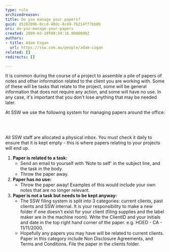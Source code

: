 ```yaml
---
type: rule
archivedreason: 
title: Do you manage your papers?
guid: d520209b-0ccd-40dc-8c49-76214ff7bb8b
uri: do-you-manage-your-papers
created: 2009-03-10T08:59:16.0000000Z
authors:
- title: Adam Cogan
  url: https://ssw.com.au/people/adam-cogan
related: []
redirects: []

---
```




  <p>​It is common during the course of a project to assemble a pile of papers of notes and other information related to the client you are working with. Some of these will be tasks that relate to the project, some will be general information that does not require any action, and some will have no use. In any case, it's important that you don't lose anything that may be needed later. <br></p>
At SSW we use the following system for managing papers around the office&#58; 

<br><excerpt class='endintro'></excerpt><br>

  <p>All SSW staff are allocated a physical inbox. You must check it daily to ensure that it is kept empty - this is where papers relating to your projects will end up.</p>
<ol>
    <li><strong>Paper is related to a task&#58;</strong>
    <ul>
        <li>Send an email to yourself with 'Note to self' in the subject line, and the task in the body.
        </li>
        <li>Throw the paper away.</li>
    </ul>
    </li>
    <li><strong>Paper has no use&#58;</strong>
    <ul>
        <li>Throw the paper away! Examples of this would include your own notes that are no longer relevant. </li>
    </ul>
    </li>
    <li><strong>Paper is not a task but needs to be kept anyway&#58;</strong><br>
    <ul>
        <li>The SSW filing system is split into 3 categories&#58; current clients, past clients and SSW internal. It is your responsibility to make a new folder if one doesn't exist for your client (filing supplies and the label maker are in the machine room). Write the ClientID and your initials and date in the top right hand corner of the paper. e.g. HOED - CA - 11/11/2000.
        </li>
        <li>Hopefully any papers you may have will be related to current clients. Paper in this category include Non Disclosure Agreements, and Terms and Conditions. File the paper in the clients folder.</li>
    </ul>
    </li>
</ol>



